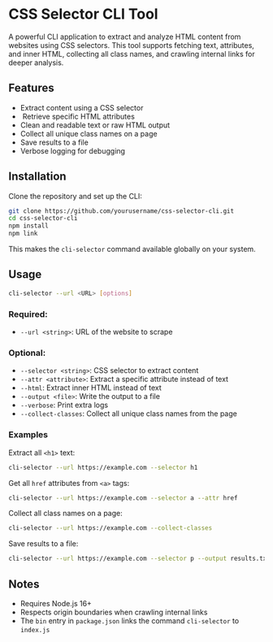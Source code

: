 # CSS Selector CLI Tool

A powerful CLI application to extract and analyze HTML content from websites using CSS selectors. This tool supports fetching text, attributes, and inner HTML, collecting all class names, and crawling internal links for deeper analysis.

## Features

-  Extract content using a CSS selector
- ️ Retrieve specific HTML attributes
-  Clean and readable text or raw HTML output
-  Collect all unique class names on a page
-  Save results to a file
-  Verbose logging for debugging

## Installation

Clone the repository and set up the CLI:

```bash
git clone https://github.com/yourusername/css-selector-cli.git
cd css-selector-cli
npm install
npm link
```

This makes the `cli-selector` command available globally on your system.

## Usage

```bash
cli-selector --url <URL> [options]
```

### Required:
- `--url <string>`: URL of the website to scrape

### Optional:
- `--selector <string>`: CSS selector to extract content
- `--attr <attribute>`: Extract a specific attribute instead of text
- `--html`: Extract inner HTML instead of text
- `--output <file>`: Write the output to a file
- `--verbose`: Print extra logs
- `--collect-classes`: Collect all unique class names from the page


### Examples

Extract all `<h1>` text:
```bash
cli-selector --url https://example.com --selector h1
```

Get all `href` attributes from `<a>` tags:
```bash
cli-selector --url https://example.com --selector a --attr href
```

Collect all class names on a page:
```bash
cli-selector --url https://example.com --collect-classes
```

Save results to a file:
```bash
cli-selector --url https://example.com --selector p --output results.txt
```

## Notes
- Requires Node.js 16+
- Respects origin boundaries when crawling internal links
- The `bin` entry in `package.json` links the command `cli-selector` to `index.js`

